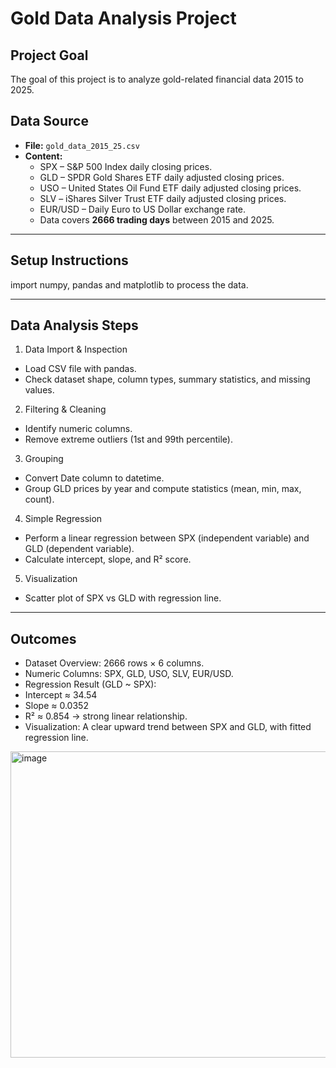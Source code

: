 # Gold Data Analysis Project

## Project Goal
The goal of this project is to analyze gold-related financial data 2015 to 2025.  

## Data Source
- **File:** `gold_data_2015_25.csv`  
- **Content:**  
  - SPX – S&P 500 Index daily closing prices.
  - GLD – SPDR Gold Shares ETF daily adjusted closing prices.
  - USO – United States Oil Fund ETF daily adjusted closing prices.
  - SLV – iShares Silver Trust ETF daily adjusted closing prices.
  - EUR/USD – Daily Euro to US Dollar exchange rate.
  - Data covers **2666 trading days** between 2015 and 2025.  

---

## Setup Instructions
import numpy, pandas and matplotlib to process the data.

---

## Data Analysis Steps

1. Data Import & Inspection
- Load CSV file with pandas.
- Check dataset shape, column types, summary statistics, and missing values.
2. Filtering & Cleaning
- Identify numeric columns.
- Remove extreme outliers (1st and 99th percentile).
3. Grouping
- Convert Date column to datetime.
- Group GLD prices by year and compute statistics (mean, min, max, count).
4. Simple Regression
- Perform a linear regression between SPX (independent variable) and GLD (dependent variable).
- Calculate intercept, slope, and R² score.
5. Visualization
- Scatter plot of SPX vs GLD with regression line.

---

## Outcomes
- Dataset Overview: 2666 rows × 6 columns.
- Numeric Columns: SPX, GLD, USO, SLV, EUR/USD.
- Regression Result (GLD ~ SPX):
- Intercept ≈ 34.54
- Slope ≈ 0.0352
- R² ≈ 0.854 → strong linear relationship.
- Visualization: A clear upward trend between SPX and GLD, with fitted regression line.
<img width="690" height="490" alt="image" src="https://github.com/user-attachments/assets/ca0749cd-88b3-4db5-9c76-052cc356a84e" />
